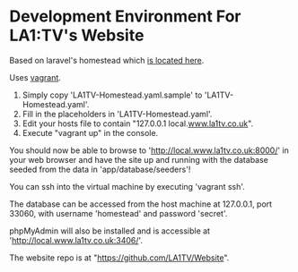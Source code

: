 # Development Environment For LA1:TV's Website

Based on laravel's homestead which [is located here](https://github.com/laravel/homestead).

Uses [vagrant](https://www.vagrantup.com/).

1. Simply copy 'LA1TV-Homestead.yaml.sample' to 'LA1TV-Homestead.yaml'.
2. Fill in the placeholders in 'LA1TV-Homestead.yaml'.
3. Edit your hosts file to contain "127.0.0.1  local.www.la1tv.co.uk".
4. Execute "vagrant up" in the console.

You should now be able to browse to 'http://local.www.la1tv.co.uk:8000/' in your web browser and have the site up and running with the database seeded from the data in 'app/database/seeders'!

You can ssh into the virtual machine by executing 'vagrant ssh'.

The database can be accessed from the host machine at 127.0.0.1, port 33060, with username 'homestead' and password 'secret'.

phpMyAdmin will also be installed and is accessible at 'http://local.www.la1tv.co.uk:3406/'.

The website repo is at "https://github.com/LA1TV/Website".
